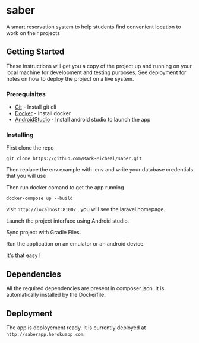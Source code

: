 # saber

A smart reservation system to help students find convenient location to work on their projects

## Getting Started
These instructions will get you a copy of the project up and running on your local machine for development and testing purposes. See deployment for notes on how to deploy the project on a live system.

### Prerequisites

* [Git](https://git-scm.com/book/en/v2/Getting-Started-Installing-Git) - Install git cli
* [Docker](https://docs.docker.com/install/) - Install docker
* [AndroidStudio](https://developer.android.com/studio) - Install android studio to launch the app

### Installing

First clone the repo
```git
git clone https://github.com/Mark-Micheal/saber.git
```

Then replace the env.example with .env and write your database credentials that you will use

Then run docker comand to get the app running
```docker
docker-compose up --build
```
visit `http://localhost:8100/` , you will see the laravel homepage.

Launch the project interface using Android studio.

Sync project with Gradle Files.

Run the application on an emulator or an android device.

It's that easy !

## Dependencies
All the required dependencies are present in composer.json.
It is automatically installed by the Dockerfile.

## Deployment

The app is deployement ready.
It is currently deployed at `http://saberapp.herokuapp.com`.

